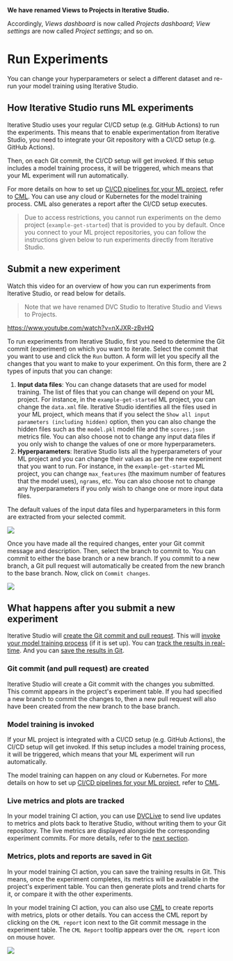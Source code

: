 <admon>

**We have renamed Views to Projects in Iterative Studio.**

Accordingly, _Views dashboard_ is now called _Projects dashboard_; _View
settings_ are now called _Project settings_; and so on.

</admon>

# Run Experiments

You can change your hyperparameters or select a different dataset and re-run
your model training using Iterative Studio.

## How Iterative Studio runs ML experiments

Iterative Studio uses your regular CI/CD setup (e.g. GitHub Actions) to run the
experiments. This means that to enable experimentation from Iterative Studio,
you need to integrate your Git repository with a CI/CD setup (e.g. GitHub
Actions).

Then, on each Git commit, the CI/CD setup will get invoked. If this setup
includes a model training process, it will be triggered, which means that your
ML experiment will run automatically.

For more details on how to set up
[CI/CD pipelines for your ML project](/doc/use-cases/ci-cd-for-machine-learning),
refer to [CML](https://cml.dev). You can use any cloud or Kubernetes for the
model training process. CML also generates a report after the CI/CD setup
executes.

> Due to access restrictions, you cannot run experiments on the demo project
> (`example-get-started`) that is provided to you by default. Once you connect
> to your ML project repositories, you can follow the instructions given below
> to run experiments directly from Iterative Studio.

## Submit a new experiment

Watch this video for an overview of how you can run experiments from Iterative
Studio, or read below for details.

> Note that we have renamed DVC Studio to Iterative Studio and Views to
> Projects.

https://www.youtube.com/watch?v=nXJXR-zBvHQ

To run experiments from Iterative Studio, first you need to determine the Git
commit (experiment) on which you want to iterate. Select the commit that you
want to use and click the `Run` button. A form will let you specify all the
changes that you want to make to your experiment. On this form, there are 2
types of inputs that you can change:

1. **Input data files**: You can change datasets that are used for model
   training. The list of files that you can change will depend on your ML
   project. For instance, in the `example-get-started` ML project, you can
   change the `data.xml` file. Iterative Studio identifies all the files used in
   your ML project, which means that if you select the
   `Show all input parameters (including hidden)` option, then you can also
   change the hidden files such as the `model.pkl` model file and the
   `scores.json` metrics file. You can also choose not to change any input data
   files if you only wish to change the values of one or more hyperparameters.
2. **Hyperparameters**: Iterative Studio lists all the hyperparameters of your
   ML project and you can change their values as per the new experiment that you
   want to run. For instance, in the `example-get-started` ML project, you can
   change `max_features` (the maximum number of features that the model uses),
   `ngrams`, etc. You can also choose not to change any hyperparameters if you
   only wish to change one or more input data files.

The default values of the input data files and hyperparameters in this form are
extracted from your selected commit.

![](https://static.iterative.ai/img/studio/cml_changes.png)

Once you have made all the required changes, enter your Git commit message and
description. Then, select the branch to commit to. You can commit to either the
base branch or a new branch. If you commit to a new branch, a Git pull request
will automatically be created from the new branch to the base branch. Now, click
on `Commit changes`.

![](https://static.iterative.ai/img/studio/cml_commit.png)

## What happens after you submit a new experiment

Iterative Studio will
[create the Git commit and pull request](#git-commit-and-pull-request-are-created).
This will [invoke your model training process](#model-training-is-invoked) (if
it is set up). You can
[track the results in real-time](#live-metrics-and-plots-are-tracked). And you
can [save the results in Git](#metrics-plots-and-reports-are-saved-in-git).

### Git commit (and pull request) are created

Iterative Studio will create a Git commit with the changes you submitted. This
commit appears in the project's experiment table. If you had specified a new
branch to commit the changes to, then a new pull request will also have been
created from the new branch to the base branch.

### Model training is invoked

If your ML project is integrated with a CI/CD setup (e.g. GitHub Actions), the
CI/CD setup will get invoked. If this setup includes a model training process,
it will be triggered, which means that your ML experiment will run
automatically.

The model training can happen on any cloud or Kubernetes. For more details on
how to set up
[CI/CD pipelines for your ML project](/doc/use-cases/ci-cd-for-machine-learning),
refer to [CML].

### Live metrics and plots are tracked

In your model training CI action, you can use [DVCLive] to send live updates to
metrics and plots back to Iterative Studio, without writing them to your Git
repository. The live metrics are displayed alongside the corresponding
experiment commits. For more details, refer to the
[next section](/doc/studio/user-guide/projects-and-experiments/live-metrics-and-plots).

### Metrics, plots and reports are saved in Git

In your model training CI action, you can save the training results in Git. This
means, once the experiment completes, its metrics will be available in the
project's experiment table. You can then generate plots and trend charts for it,
or compare it with the other experiments.

In your model training CI action, you can also use [CML] to create reports with
metrics, plots or other details. You can access the CML report by clicking on
the `CML report` icon next to the Git commit message in the experiment table.
The `CML Report` tooltip appears over the `CML report` icon on mouse hover.

![](https://static.iterative.ai/img/studio/cml_report_icon.png)

[dvclive]: /doc/dvclive
[cml]: https://cml.dev
